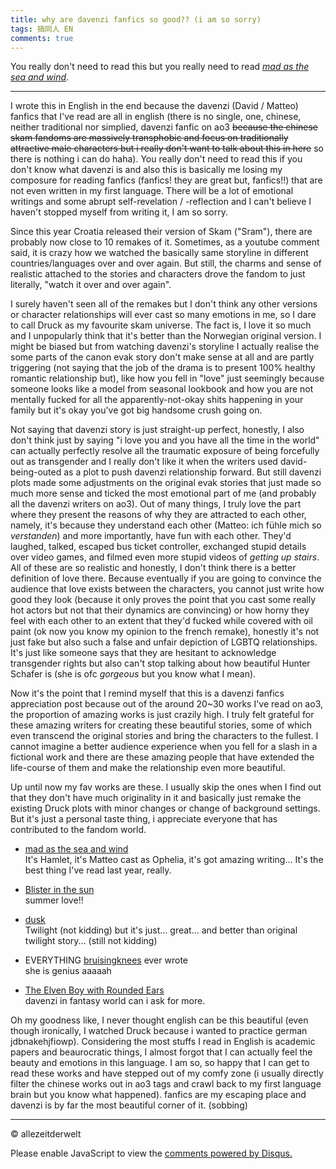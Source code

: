 ```yaml
---
title: why are davenzi fanfics so good?? (i am so sorry)
tags: 搞同人 EN
comments: true
---
```


You really don't need to read this but you really need to read [*mad as the sea and wind*](https://archiveofourown.org/works/18507484/chapters/43859389).

<!--more-->
---

I wrote this in English in the end because the davenzi (David / Matteo) fanfics that I've read are all in english (there is no single, one, chinese, neither traditional nor simplied, davenzi fanfic on ao3 ~~because the chinese skam fandoms are massively transphobic and focus on traditionally attractive male characters but i really don't want to talk about this in here~~ so there is nothing i can do haha). You really don't need to read this if you don't know what davenzi is and also this is basically me losing my composure for reading fanfics (fanfics! they are great but, fanfics!!) that are not even written in my first language. There will be a lot of emotional writings and some abrupt self-revelation / -reflection and I can't believe I haven't stopped myself from writing it, I am so sorry.

Since this year Croatia released their version of Skam ("Sram"), there are probably now close to 10 remakes of it. Sometimes, as a youtube comment said, it is crazy how we watched the basically same storyline in different countries/languages over and over again. But still, the charms and sense of realistic attached to the stories and characters drove the fandom to just literally, "watch it over and over again".

I surely haven't seen all of the remakes but I don't think any other versions or character relationships will ever cast so many emotions in me, so I dare to call Druck as my favourite skam universe. The fact is, I love it so much and I unpopularly think that it's better than the Norwegian original version. I might be biased but from watching davenzi's storyline I actually realise the some parts of the canon evak story don't make sense at all and are partly triggering (not saying that the job of the drama is to present 100% healthy romantic relationship but), like how you fell in "love" just seemingly because someone looks like a model from seasonal lookbook and how you are not mentally fucked for all the apparently-not-okay shits happening in your family but it's okay you've got big handsome crush going on.

Not saying that davenzi story is just straight-up perfect, honestly, I also don't think just by saying "i love you and you have all the time in the world" can actually perfectly resolve all the traumatic exposure of being forcefully out as transgender and I really don't like it when the writers used david-being-outed as a plot to push davenzi relationship forward. But still davenzi plots made some  adjustments on the original evak stories that just made so much more sense and ticked the most emotional part of me (and probably all the davenzi writers on ao3). Out of many things, I truly love the part where they present the reasons of why they are attracted to each other, namely, it's because they understand each other (Matteo: ich fühle mich so *verstanden*) and more importantly, have fun with each other. They'd laughed, talked, escaped bus ticket controller, exchanged stupid details over video games, and filmed even more stupid videos of *getting up stairs*. All of these are so realistic and honestly, I don't think there is a better definition of love there. Because eventually if you are going to convince the audience that love exists between the characters, you cannot just write how good they look (because it only proves the point that you cast some really hot actors but not that their dynamics are convincing) or how horny they feel with each other to an extent that they'd fucked while covered with oil paint (ok now you know my opinion to the french remake), honestly it's not just fake but also such a false and unfair depiction of LGBTQ relationships. It's just like someone says that they are hesitant to acknowledge transgender rights but also can't stop talking about how beautiful Hunter Schafer is (she is ofc *gorgeous* but you know what I mean).

Now it's the point that I remind myself that this is a davenzi fanfics appreciation post because out of the around 20~30 works I've read on ao3, the proportion of amazing works is just crazily high. I truly felt grateful for these amazing writers for creating these beautiful stories, some of which even transcend the original stories and bring the characters to the fullest. I cannot imagine a better audience experience when you fell for a slash in a fictional work and there are these amazing people that have extended the life-course of them and make the relationship even more beautiful.

Up until now my fav works are these. I usually skip the ones when I find out that they don't have much originality in it and basically just remake the existing Druck plots with minor changes or change of background settings. But it's just a personal taste thing, i appreciate everyone that has contributed to the fandom world.

- [mad as the sea and wind](https://archiveofourown.org/works/18507484/chapters/43859389)  
It's Hamlet, it's Matteo cast as Ophelia, it's got amazing writing... It's the best thing I've read last year, really.

- [Blister in the sun](https://archiveofourown.org/works/19721065/chapters/46673353)   
summer love!!

- [dusk](https://archiveofourown.org/works/22165738/chapters/52913929)  
Twilight (not kidding) but it's just... great... and better than original twilight story... (still not kidding)

- EVERYTHING [bruisingknees](https://archiveofourown.org/users/bruisingknees/pseuds/bruisingknees) ever wrote  
she is genius aaaaah 

- [The Elven Boy with Rounded Ears](https://archiveofourown.org/works/20655197/chapters/49050956)  
davenzi in fantasy world can i ask for more.

Oh my goodness like, I never thought english can be this beautiful (even though ironically, I watched Druck because i wanted to practice german jdbnakehjfiowp). Considering the most stuffs I read in English is academic papers and beaurocratic things, I almost forgot that I can actually feel the beauty and emotions in this language. I am so, so happy that I can get to read these works and have stepped out of my comfy zone (i usually directly filter the chinese works out in ao3 tags and crawl back to my first language brain but you know what happened). fanfics are my escaping place and davenzi is by far the most beautiful corner of it. (sobbing)

---
© allezeitderwelt
<div id="disqus_thread"></div>
<script>
    /**
    *  RECOMMENDED CONFIGURATION VARIABLES: EDIT AND UNCOMMENT THE SECTION BELOW TO INSERT DYNAMIC VALUES FROM YOUR PLATFORM OR CMS.
    *  LEARN WHY DEFINING THESE VARIABLES IS IMPORTANT: https://disqus.com/admin/universalcode/#configuration-variables    */
    /*
    var disqus_config = function () {
    this.page.url = PAGE_URL;  // Replace PAGE_URL with your page's canonical URL variable
    this.page.identifier = PAGE_IDENTIFIER; // Replace PAGE_IDENTIFIER with your page's unique identifier variable
    };
    */
    (function() { // DON'T EDIT BELOW THIS LINE
    var d = document, s = d.createElement('script');
    s.src = 'https://https-allezeitderwelt-github-io.disqus.com/embed.js';
    s.setAttribute('data-timestamp', +new Date());
    (d.head || d.body).appendChild(s);
    })();
</script>
<noscript>Please enable JavaScript to view the <a href="https://disqus.com/?ref_noscript">comments powered by Disqus.</a></noscript>
